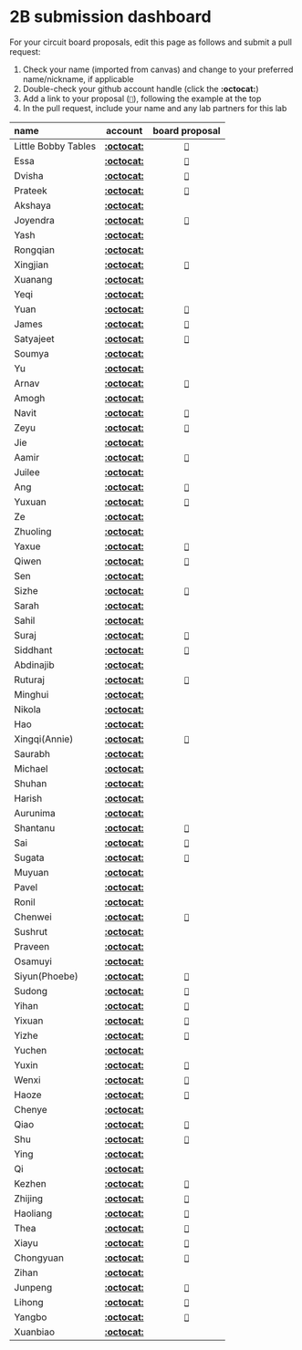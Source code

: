 # 2B submission dashboard


For your circuit board proposals, edit this page as follows and submit a pull request:
1. Check your name (imported from canvas) and change to your preferred name/nickname, if applicable
2. Double-check your github account handle (click the **:octocat:**)
3. Add a link to your proposal (`📌`), following the example at the top
4. In the pull request, include your name and any lab partners for this lab


| name                                      | account                                                                                         | board proposal                                                                                                                                          |
| :---------------------------------------- | :---------------------------------------------------------------------------------------------: | :-----------------------------------------------------------------------------------------------------------------------------------------------------: |
| Little Bobby Tables                       | [**:octocat:**](https://xkcd.com/327/)                                                          | [`📌`](https://www.explainxkcd.com/wiki/index.php/Little_Bobby_Tables)                                                                                  |
| Essa                                      | [**:octocat:**](https://github.com/essaalk)                                                     | [`📌`](https://github.com/essaalk/LAB2B_Board_Expansion.git)                                                                                            |        
| Dvisha                                    | [**:octocat:**](https://github.com/dvishab)                                                     | [`📌`](https://docs.google.com/document/d/1S8FRkwQQhEYfprPQ83MPl8qtN2SejIz1PUUWwOHY-D4/edit)                                                            |
| Prateek                                   | [**:octocat:**](https://github.com/prateekbashista)                                             | [`📌`](https://github.com/prateekbashista/ESE-5190-Documents/blob/39fc4a9d17130083324c1595c44e241c5d47742f/Board%20Proposal.md)                         |
| Akshaya                                   | [**:octocat:**](https://github.com/AkshayaBhati)                                                |                                                                                                                                                         |
| Joyendra                                  | [**:octocat:**](https://github.com/joyendra)                                                    | [`📌`](https://github.com/joyendra/ESE519-Lab2-intoTheVoid/blob/main/Lab%202B/board_proposal.md)                                                        |
| Yash                                      | [**:octocat:**](https://github.com/yash-mb)                                                     |                                                                                                                                                         |
| Rongqian                                  | [**:octocat:**](https://github.com/WillChan9)                                                   |                                                                                                                                                         |
| Xingjian                                  | [**:octocat:**](https://github.com/AndYmeisterrrrr)                                             | [`📌`](https://github.com/AndYmeisterrrrr/ese5190_lab2BXingjian-Chen)                                                                                   |
| Xuanang                                   | [**:octocat:**](https://github.com/IndigoQuadratic)                                             |                                                                                                                                                         |
| Yeqi                                      | [**:octocat:**](https://github.com/villyye97)                                                   |                                                                                                                                                         |
| Yuan                                      | [**:octocat:**](https://github.com/ChiYuan9)                                                    | [`📌`](https://github.com/ChiYuan9/ESE5190-Lab2B)                                                                                                       |
| James                                     | [**:octocat:**](https://github.com/jciardullo)                                                  | [`📌`](https://github.com/jciardullo/ese519-lab2b-proposal/blob/main/README.md)                                                                         |
| Satyajeet                                 | [**:octocat:**](https://github.com/satyajeetburla)                                              | [`📌`](https://github.com/satyajeetburla/Lab-2B-Proposal)                                                                                           |
| Soumya                                    | [**:octocat:**](https://github.com/unlim-int-soumya)                                            |                                                                                                                                                         |
| Yu                                        | [**:octocat:**](https://github.com/skyfall88888)                                                |                                                                                                                                                         |
| Arnav                                     | [**:octocat:**](https://github.com/arnavgadre)                                                  | [`📌`](https://github.com/arnavgadre/Lab2b_esp_Arnav/blob/main/README.md)                                                                               |
| Amogh                                     | [**:octocat:**](https://github.com/amoghgajare)                                                 |                                                                                                                                                         |
| Navit                                     | [**:octocat:**](https://github.com/navgill4)                                                    | [`📌`](https://github.com/navgill4/LAB2B-Board-proposal)                                                                                                |
| Zeyu                                      | [**:octocat:**](https://github.com/zgu74)                                                       | [`📌`](https://github.com/zgu74/ESE-5190-Lab-2B-proposal.git)                                                                                           |
| Jie                                       | [**:octocat:**](https://github.com/katrinaji)                                                   |                                                                                                                                                         |
| Aamir                                     | [**:octocat:**](https://github.com/aamirabbaskhambaty)                                          | [`📌`](https://github.com/aamirabbaskhambaty/ESE519-401-Lab2B-Proposal)                                                                                 |
| Juilee                                    | [**:octocat:**](https://github.com/JuiUpenn11)                                                  |                                                                                                                                                         |
| Ang                                       | [**:octocat:**](https://github.com/AngLi-00)                                                    | [`📌`](https://github.com/AngLi-00/ese5190-lab2b/blob/main/README.md)                                                                                   |
| Yuxuan                                    | [**:octocat:**](https://github.com/Yuxuan-Li295)                                                | [`📌`](https://github.com/anniepan8215/ESE519_lab2B)                                                                                                    |
| Ze                                        | [**:octocat:**](https://github.com/kop123meter)                                                 |                                                                                                                                                         |
| Zhuoling                                  | [**:octocat:**](https://github.com/Zhuoling11)                                                  |                                                                                                                                                         |
| Yaxue                                     | [**:octocat:**](https://github.com/Maxi0427)                                                    | [`📌`](https://github.com/Maxi0427/ESE519_lab2b/blob/main/Readme.md)                                                                                    |
| Qiwen                                     | [**:octocat:**](https://github.com/Dang0v)                                                      | [`📌`](https://github.com/Dang0v/ese5190-lab02b-proposal)                                                                                               |
| Sen                                       | [**:octocat:**](https://github.com/SEN316)                                                      |                                                                                                                                                         |
| Sizhe                                     | [**:octocat:**](https://github.com/MaxMa6150)                                                   | [`📌`](https://github.com/MaxMa6150/LAB2B_Proposal/blob/main/README.md)                                                                                 |
| Sarah                                     | [**:octocat:**](https://github.com/samalott)                                                    |                                                                                                                                                         |
| Sahil                                     | [**:octocat:**](https://github.com/Sahil-M-M)                                                   |                                                                                                                                                         |
| Suraj                                     | [**:octocat:**](https://github.com/SurajMarthy1001)                                             | [`📌`](https://github.com/SurajMarthy1001/ESE5190_2B_Proposal_SURAJ/blob/aa3fe5352bfb0501f3149bd43af39a714a96ba21/README.md)                            |
| Siddhant                                  | [**:octocat:**](https://github.com/Siddmathur14)                                                | [`📌`](https://github.com/Siddmathur14/ESE-5190_Lab_2B/blob/main/README.md)                                                                             |
| Abdinajib                                 | [**:octocat:**](https://github.com/Abdi1717)                                                    |                                                                                                                                                         |
| Ruturaj                                   | [**:octocat:**](https://github.com/Ruturajn)                                                    | [`📌`](https://github.com/Ruturajn/Lab2b-esp/blob/main/README.md)                                                                                       |
| Minghui                                   | [**:octocat:**](https://github.com/minghuin)                                                    |                                                                                                                                                         |
| Nikola                                    | [**:octocat:**](https://github.com/ndobrad)                                                     |                                                                                                                                                         |
| Hao                                       | [**:octocat:**](https://github.com/ryanhpan)                                                    |                                                                                                                                                         |
| Xingqi(Annie)                             | [**:octocat:**](https://github.com/anniepan8215)                                                | [`📌`](https://github.com/anniepan8215/ESE519_lab2B.git)                                                                                                |
| Saurabh                                   | [**:octocat:**](https://github.com/saurabhparulekar24)                                          |                                                                                                                                                         |
| Michael                                   | [**:octocat:**](https://github.com/mvpeters)                                                    |                                                                                                                                                         |
| Shuhan                                    | [**:octocat:**](https://github.com/QSHANSSS)                                                    |                                                                                                                                                         |
| Harish                                    | [**:octocat:**](https://github.com/harishramesh98)                                              |                                                                                                                                                         |
| Aurunima                                  | [**:octocat:**](https://github.com/Aurunima)                                                    |                                                                                                                                                         |
| Shantanu                                  | [**:octocat:**](https://github.com/Shantykins)                                                  | [`📌`](https://github.com/Shantykins/ESE519_LAB2B/blob/main/README.md)                                                                                  |
| Sai                                       | [**:octocat:**](https://github.com/koushik-sss)                                                 | [`📌`](https://github.com/koushik-sss/2B-PROPOSAL-SAI)                                                                                                  |
| Sugata                                    | [**:octocat:**](https://github.com/sugahiraeth)                                                 | [`📌`](https://github.com/sugahiraeth/Lab2Bese5190/blob/main/README.md)                                                                                 |
| Muyuan                                    | [**:octocat:**](https://github.com/ILandingI)                                                   |                                                                                                                                                         |
| Pavel                                     | [**:octocat:**](https://github.com/pashashusharin)                                              |                                                                                                                                                         |
| Ronil                                     | [**:octocat:**](https://github.com/ronils428)                                                   |                                                                                                                                                         |
| Chenwei                                   | [**:octocat:**](https://github.com/Chenwei-Tang)                                                | [`📌`](https://github.com/Chenwei-Tang/lab2B/blob/main/proposal.md)                                                                                     |
| Sushrut                                   | [**:octocat:**](https://github.com/sushrut-upenn)                                               |                                                                                                                                                         |
| Praveen                                   | [**:octocat:**](https://github.com/Praveen-Raj-u-s)                                             |                                                                                                                                                         |
| Osamuyi                                   | [**:octocat:**](https://github.com/Osamuyi97)                                                   |                                                                                                                                                         |
| Siyun(Phoebe)                             | [**:octocat:**](https://github.com/Phoebe-www)                                                  | [`📌`](https://github.com/Phoebe-www/Lab2b_Proposal)                                                                                                    |
| Sudong                                    | [**:octocat:**](https://github.com/sudong-wang)                                                 | [`📌`]( https://github.com/sudong-wang/lab-2b-proposal)                                                                                                 |
| Yihan                                     | [**:octocat:**](https://github.com/WenyuWang1)                                                  | [`📌`]( https://github.com/WenyuWang1/ESE519-401-Lab2B-Proposal.git)                                                                                    |
| Yixuan                                    | [**:octocat:**](https://github.com/Sharonun)                                                    | [`📌`](https://github.com/Sharonun/Lab2B-brief-proposal)                                                                                                |
| Yizhe                                     | [**:octocat:**](https://github.com/ApolloW1)                                                    | [`📌`](https://github.com/ApolloW1/ESE519_lab2b)                                                                                                        |
| Yuchen                                    | [**:octocat:**](https://github.com/YuchenWang0303)                                              |                                                                                                                                                         |
| Yuxin                                     | [**:octocat:**](https://github.com/Ariiees)                                                     | [`📌`](https://github.com/anniepan8215/ESE519_lab2B.git)                                                                                                |
| Wenxi                                     | [**:octocat:**](https://github.com/wenxiwei00)                                                  | [`📌`](https://github.com/wenxiwei00/lab-2B/blob/main/README.md)                                                                                        |
| Haoze                                     | [**:octocat:**](https://github.com/TomGoh)                                                      | [`📌`](https://github.com/TomGoh/ese5190-logs/blob/main/Lab%202B%20RP2040%20Expansion%20Proposal.md )                                                   |
| Chenye                                    | [**:octocat:**](https://github.com/xcyxcyxcyxcy)                                                |                                                                                                                                                         |
| Qiao                                      | [**:octocat:**](https://github.com/23qiaoqiaoo)                                                 | [`📌`](https://github.com/23qiaoqiaoo/ese519-lab2-proposal.git)                                                                                         |                                                 
| Shu                                       | [**:octocat:**](https://github.com/shux3)                                                       | [`📌`](https://github.com/shux3/ese5190_lab2B_proposal/blob/main/README.md)                                                                             |
| Ying                                      | [**:octocat:**](https://github.com/real-YingXu)                                                 |                                                                                                                                                         |
| Qi                                        | [**:octocat:**](https://github.com/sueqixue)                                                    |                                                                                                                                                         |
| Kezhen                                    | [**:octocat:**](https://github.com/akiyamask)                                                   | [`📌`](https://github.com/akiyamask/Proposal-519/blob/main/README.md)                                                                                   |
| Zhijing                                   | [**:octocat:**](https://github.com/ZhijingY)                                                    | [`📌`](https://github.com/ZhijingY/ESE519_Lab2B/blob/main/README.md)                                                                                    |                                                                   |
| Haoliang                                  | [**:octocat:**](https://github.com/HaoliangYou)                                                 | [`📌`](https://github.com/HaoliangYou/ese5190-2022-lab2b-proposal)                                                                                      |
| Thea                                      | [**:octocat:**](https://github.com/Thea-E)                                                      | [`📌`](https://docs.google.com/document/d/1-GNJAQVkn35uTLNDhJ7taiKcqtca-plt31z2pwUq-nw/edit?usp=sharing)                                                |   
| Xiayu                                     | [**:octocat:**](https://github.com/Xiaayu)                                                      | [`📌`](https://github.com/Xiaayu/Lab2_Proposal/blob/main/README.md)                                                                                     |
| Chongyuan                                 | [**:octocat:**](https://github.com/Ryan66666)                                                   | [`📌`](https://github.com/Ryan66666/lab2bproposal)                                                                                                      |
| Zihan                                     | [**:octocat:**](https://github.com/zizhanghan)                                                  |                                                                                                                                                         |
| Junpeng                                   | [**:octocat:**](https://github.com/PZZ97)                                                       | [`📌`](https://github.com/PZZ97/ese519-lab2b-all)                                                                                                       |
| Lihong                                    | [**:octocat:**](https://github.com/lihzhao14)                                                   | [`📌`](https://github.com/lihzhao14/ese-5190-lab2-B/blob/main/Proposal.md)                                                                              |
| Yangbo                                    | [**:octocat:**](https://github.com/yangbozh)                                                    | [`📌`](https://github.com/yangbozh/ese519_codes/blob/main/lab2b/README.md)                                                                              |
| Xuanbiao                                  | [**:octocat:**](https://github.com/AkoZhu)                                                      |                                                                                                                                                         |
